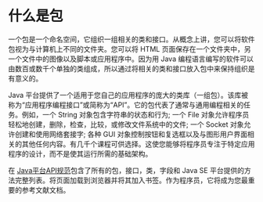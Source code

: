 # 什么是包

一个包是一个命名空间，它组织一组相关的类和接口。从概念上讲，您可以将软件包视为与计算机上不同的文件夹。您可以将 HTML 页面保存在一个文件夹中，另一个文件中的图像以及脚本或应用程序中。因为用 Java 编程语言编写的软件可以由数百或数千个单独的类组成，所以通过将相关的类和接口放入包中来保持组织是有意义的。

Java 平台提供了一个适用于您自己的应用程序的庞大的类库（一组包）。该库被称为“应用程序编程接口”或简称为“API”。它的包代表了通常与通用编程相关的任务。例如，一个 String 对象包含字符串的状态和行为; 一个 File 对象允许程序员轻松地创建，删除，检查，比较，或修改文件系统中的文件; 一个 Socket 对象允许创建和使用网络套接字; 各种 GUI 对象控制按钮和复选框以及与图形用户界面相关的其他任何内容。有几千个课程可供选择。这使您能够将程序员专注于特定应用程序的设计，而不是使其运行所需的基础架构。

在 [Java平台API规范](https://docs.oracle.com/javase/8/docs/api/index.html)包含了所有的包，接口，类，字段和 Java SE 平台提供的方法完整列表。将页面加载到浏览器并将其加入书签。作为程序员，它将成为您最重要的参考文献文档。

